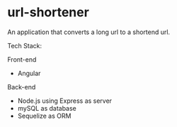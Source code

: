 # url-shortener
An application that converts a long url to a shortend url.

Tech Stack:

Front-end
- Angular

Back-end
- Node.js using Express as server
- mySQL as database
- Sequelize as ORM